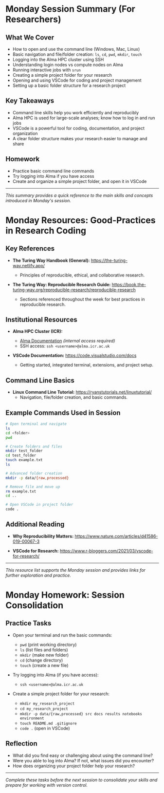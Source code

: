 # Monday Session Summary (For Researchers)

## What We Cover

- How to open and use the command line (Windows, Mac, Linux)
- Basic navigation and file/folder creation: `ls`, `cd`, `pwd`, `mkdir`, `touch`
- Logging into the Alma HPC cluster using SSH
- Understanding login nodes vs compute nodes on Alma
- Running interactive jobs with `srun`
- Creating a simple project folder for your research
- Opening and using VSCode for coding and project management
- Setting up a basic folder structure for a research project

## Key Takeaways

- Command line skills help you work efficiently and reproducibly
- Alma HPC is used for large-scale analyses; know how to log in and run jobs
- VSCode is a powerful tool for coding, documentation, and project organization
- A clear folder structure makes your research easier to manage and share

## Homework

- Practice basic command line commands
- Try logging into Alma if you have access
- Create and organize a simple project folder, and open it in VSCode

---

*This summary provides a quick reference to the main skills and concepts introduced in Monday's session.*

# Monday Resources: Good-Practices in Research Coding

## Key References

- **The Turing Way Handbook (General):**
  https://the-turing-way.netlify.app/
  - Principles of reproducible, ethical, and collaborative research.

- **The Turing Way: Reproducible Research Guide:**
  https://book.the-turing-way.org/reproducible-research/reproducible-research
  - Sections referenced throughout the week for best practices in reproducible research.

## Institutional Resources

- **Alma HPC Cluster (ICR):**
  - [Alma Documentation](https://alma.icr.ac.uk/) *(internal access required)*
  - SSH access: `ssh <username>@alma.icr.ac.uk`

- **VSCode Documentation:**
  https://code.visualstudio.com/docs
  - Getting started, integrated terminal, extensions, and project setup.

## Command Line Basics

- **Linux Command Line Tutorial:**
  https://ryanstutorials.net/linuxtutorial/
  - Navigation, file/folder creation, and basic commands.

## Example Commands Used in Session

```bash
# Open terminal and navigate
ls
cd <folder>
pwd

# Create folders and files
mkdir test_folder
cd test_folder
touch example.txt
ls

# Advanced folder creation
mkdir -p data/{raw,processed}

# Remove file and move up
rm example.txt
cd ..

# Open VSCode in project folder
code .
```

## Additional Reading

- **Why Reproducibility Matters:**
  https://www.nature.com/articles/d41586-019-00067-3

- **VSCode for Research:**
  https://www.r-bloggers.com/2021/03/vscode-for-research/

---

*This resource list supports the Monday session and provides links for further exploration and practice.*

# Monday Homework: Session Consolidation

## Practice Tasks

- Open your terminal and run the basic commands:
  - `pwd` (print working directory)
  - `ls` (list files and folders)
  - `mkdir` (make new folder)
  - `cd` (change directory)
  - `touch` (create a new file)

- Try logging into Alma (if you have access):
  - `ssh <username>@alma.icr.ac.uk`

- Create a simple project folder for your research:
  - `mkdir my_research_project`
  - `cd my_research_project`
  - `mkdir -p data/{raw,processed} src docs results notebooks environment`
  - `touch README.md .gitignore`
  - `code .` (open in VSCode)

## Reflection

- What did you find easy or challenging about using the command line?
- Were you able to log into Alma? If not, what issues did you encounter?
- How does organizing your project folder help your research?

---

*Complete these tasks before the next session to consolidate your skills and prepare for working with version control.*
